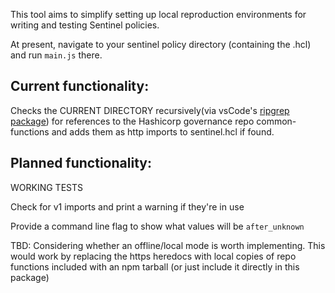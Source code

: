 This tool aims to simplify setting up local reproduction environments for writing and testing Sentinel policies.

At present, navigate to your sentinel policy directory (containing the .hcl) and run `main.js` there.

## Current functionality:

Checks the CURRENT DIRECTORY recursively(via vsCode's [ripgrep package](https://github.com/microsoft/vscode-ripgrep)) 
for references to the Hashicorp governance repo common-functions and 
adds them as http imports to sentinel.hcl if found.

## Planned functionality:

WORKING TESTS

Check for v1 imports and print a warning if they're in use

Provide a command line flag to show what values will be `after_unknown`

TBD:
Considering whether an offline/local mode is worth implementing. This would work by replacing the https heredocs with local copies of repo functions included with an 
npm tarball (or just include it directly in this package)
